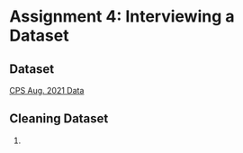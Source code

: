 # Assignment 4: Interviewing a Dataset

## Dataset

[CPS Aug. 2021 Data]()

## Cleaning Dataset

1. 
